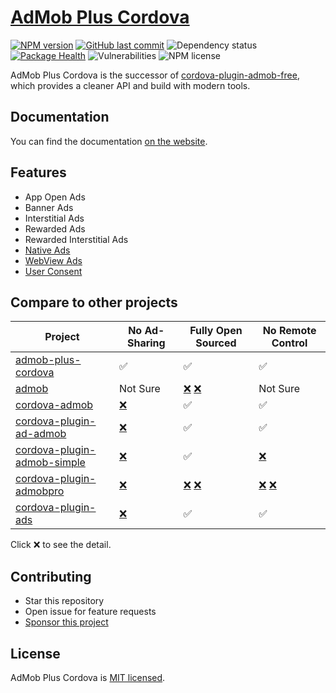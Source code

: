 # [AdMob Plus Cordova](https://admob-plus.github.io)

[![NPM version](https://img.shields.io/npm/v/admob-plus-cordova.svg)](https://npmjs.org/package/admob-plus-cordova)
[![GitHub last commit](https://img.shields.io/github/last-commit/admob-plus/admob-plus)](https://github.com/admob-plus/admob-plus)
![Dependency status](https://img.shields.io/librariesio/release/npm/admob-plus-cordova)
[![Package Health](https://snyk.io/advisor/npm-package/admob-plus-cordova/badge.svg)](https://snyk.io/advisor/npm-package/admob-plus-cordova)
![Vulnerabilities](https://img.shields.io/snyk/vulnerabilities/npm/admob-plus-cordova)
![NPM license](https://img.shields.io/npm/l/admob-plus-cordova)


AdMob Plus Cordova is the successor of [cordova-plugin-admob-free](https://github.com/ratson/cordova-plugin-admob-free), which provides a cleaner API and build with modern tools.

## Documentation

You can find the documentation [on the website](https://admob-plus.github.io/docs/cordova).

## Features

- App Open Ads
- Banner Ads
- Interstitial Ads
- Rewarded Ads
- Rewarded Interstitial Ads
- [Native Ads](https://www.npmjs.com/package/admob-plus-cordova-native)
- [WebView Ads](https://www.npmjs.com/package/admob-plus-cordova-webview-ad)
- [User Consent](https://www.npmjs.com/package/cordova-plugin-consent)

## Compare to other projects

|              Project              |  No Ad-Sharing  |    Fully Open Sourced     |        No Remote Control        |
| --------------------------------- | --------------- | ------------------------- | ------------------------------- |
| [admob-plus-cordova][p0]          | ✅               | ✅                         | ✅                               |
| [admob][p1]                       | Not Sure        | [❌][p2-bin1] [❌][p2-bin2] | Not Sure                        |
| [cordova-admob][p2]               | [❌][p2-android] | ✅                         | ✅                               |
| [cordova-plugin-ad-admob][p3]     | [❌][p3-android] | ✅                         | ✅                               |
| [cordova-plugin-admob-simple][p4] | [❌][p4-android] | ✅                         | [❌][p4-remote1]                 |
| [cordova-plugin-admobpro][p5]     | [❌][p5-share]   | [❌][p5-bin1] [❌][p5-bin2] | [❌][p5-remote1] [❌][p5-remote2] |
| [cordova-plugin-ads][p6]          | [❌][p6-share]   | ✅                         | ✅                               |

Click ❌ to see the detail.

[p0]: https://www.npmjs.com/package/admob-plus-cordova
[p1]: https://www.npmjs.com/package/admob
[p2]: https://www.npmjs.com/package/cordova-admob
[p2-android]: https://github.com/appfeel/admob-google-cordova/blob/3f122f278a323a4bc9e580f400182a7bd690a346/src/android/AdMobAds.java#L569
[p2-bin1]: https://github.com/admob-google/admob-cordova/blob/master/src/android/libs/admobadplugin.jar
[p2-bin2]: https://github.com/admob-google/admob-cordova/blob/master/src/ios/AdmobAPI.framework/AdmobAPI
[p3]: https://www.npmjs.com/package/cordova-plugin-ad-admob
[p3-android]: https://github.com/cranberrygame/cordova-plugin-ad-admob/blob/7aaa397b19ab63579d6aa68fbf20ffdf795a15fc/src/android/AdMobPlugin.java#L330
[p4]: https://github.com/sunnycupertino/cordova-plugin-admob-simple
[p4-android]: https://github.com/sunnycupertino/cordova-plugin-admob-simple/blob/a58846c1ea14188a4aef44381ccd28ffdcae3bfa/src/android/AdMob.java#L207
[p4-remote1]: https://github.com/sunnycupertino/cordova-plugin-admob-simple/blob/f7cc64e9e018f2146b2735b5ae8d3b780fa24f72/src/android/AdMob.java#L728
[p5]: https://www.npmjs.com/package/cordova-plugin-admobpro
[p5-share]: https://github.com/floatinghotpot/cordova-admob-pro/wiki/License-Agreement#2-win-win-partnership
[p5-bin1]: https://github.com/floatinghotpot/cordova-extension/blob/master/src/android/cordova-generic-ad.jar
[p5-bin2]: https://github.com/floatinghotpot/cordova-extension/blob/master/src/ios/libCordovaGenericAd.a
[p5-remote1]: https://github.com/floatinghotpot/cordova-admob-pro/issues/326
[p5-remote2]: https://github.com/floatinghotpot/cordova-admob-pro/issues/450
[p6]: https://www.npmjs.com/package/cordova-plugin-ads
[p6-share]: https://github.com/cozycodegh/cordova-plugin-ads/blob/3d8f14ac02a8a7bad0ab4b472e6b776640f88c15/www/ads.js#L32


## Contributing

- Star this repository
- Open issue for feature requests
- [Sponsor this project](https://admob-plus.github.io/funding)

## License

AdMob Plus Cordova is [MIT licensed](../../LICENSE).

